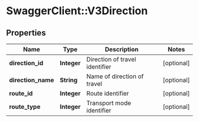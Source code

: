 # SwaggerClient::V3Direction

## Properties
Name | Type | Description | Notes
------------ | ------------- | ------------- | -------------
**direction_id** | **Integer** | Direction of travel identifier | [optional] 
**direction_name** | **String** | Name of direction of travel | [optional] 
**route_id** | **Integer** | Route identifier | [optional] 
**route_type** | **Integer** | Transport mode identifier | [optional] 

